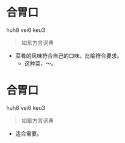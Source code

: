 # 合胃口
huh8 vei6 keu3
> 如东方言词典
- 菜肴的风味符合自己的口味。比喻符合要求。
  - 这种菜，～。

# 合胃口
huh8 vei6 keu3
> 如皋方言词典
- 适合需要。
